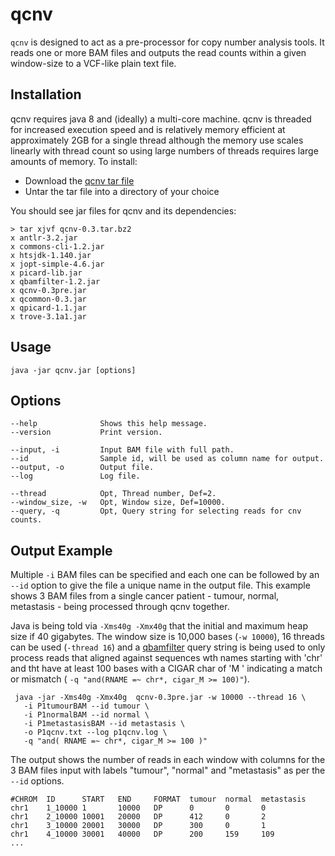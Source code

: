 # qcnv

`qcnv` is designed to act as a pre-processor for copy number analysis
tools. It reads one or more BAM files and outputs the read counts within
a given window-size to a VCF-like plain text file.  

## Installation

qcnv requires java 8 and (ideally) a multi-core machine. qcnv is threaded
for increased execution speed and is relatively memory efficient at 
approximately 2GB for a single thread although the memory use scales
linearly with thread count so using large numbers of threads requires
large amounts of memory. To install:

* Download the [qcnv tar file](https://sourceforge.net/projects/adamajava/files/qcnv-0.3.tar.bz2/download)
* Untar the tar file into a directory of your choice
 
You should see jar files for qcnv and its dependencies:

~~~~{.text}
> tar xjvf qcnv-0.3.tar.bz2
x antlr-3.2.jar
x commons-cli-1.2.jar
x htsjdk-1.140.jar
x jopt-simple-4.6.jar
x picard-lib.jar
x qbamfilter-1.2.jar
x qcnv-0.3pre.jar
x qcommon-0.3.jar
x qpicard-1.1.jar
x trove-3.1a1.jar
~~~~

## Usage

~~~~{.text}
java -jar qcnv.jar [options]
~~~~

## Options

~~~~{.text}
--help              Shows this help message.
--version           Print version.

--input, -i         Input BAM file with full path.
--id                Sample id, will be used as column name for output.
--output, -o        Output file.
--log               Log file.

--thread            Opt, Thread number, Def=2.
--window_size, -w   Opt, Window size, Def=10000.
--query, -q         Opt, Query string for selecting reads for cnv counts. 
~~~~

## Output Example

Multiple `-i` BAM files can be specified and each one can be followed
by an `--id` option to give the file a unique name in the output file.
This example shows 3 BAM files from a single cancer patient - tumour,
normal, metastasis - being processed through qcnv together.

Java is being told via `-Xms40g -Xmx40g` that the initial and maximum
heap size if 40 gigabytes. The window size is 10,000 bases (`-w
10000`), 16 threads can be used (`-thread 16`) and a
[qbamfilter](../qbamfilter/index.md) query string is being used to
only process reads that aligned against sequences wth names starting 
with 'chr' and tht have at least 100 bases with a CIGAR char of 'M
' indicating a match or mismatch (
`-q "and(RNAME =~ chr*, cigar_M >= 100)"`).

~~~~{.text}
 java -jar -Xms40g -Xmx40g  qcnv-0.3pre.jar -w 10000 --thread 16 \
   -i P1tumourBAM --id tumour \
   -i P1normalBAM --id normal \
   -i P1metastasisBAM --id metastasis \
   -o P1qcnv.txt --log p1qcnv.log \
   -q "and( RNAME =~ chr*, cigar_M >= 100 )"
~~~~

The output shows the number of reads in each window with columns for the
3 BAM files input with labels "tumour", "normal" and "metastasis" as per
the `--id` options.

~~~~{.text}
#CHROM  ID      START   END     FORMAT  tumour  normal  metastasis
chr1    1_10000 1       10000   DP      0       0       0
chr1    2_10000 10001   20000   DP      412     0       2
chr1    3_10000 20001   30000   DP      300     0       1
chr1    4_10000 30001   40000   DP      200     159     109
...
~~~~
